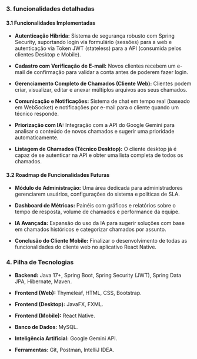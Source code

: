 ### 3. funcionalidades detalhadas

#### 3.1 Funcionalidades Implementadas

* **Autenticação Híbrida:** Sistema de segurança robusto com Spring Security, suportando login via formulário (sessões) para a web e autenticação via Token JWT (stateless) para a API (consumida pelos clientes Desktop e Mobile).

* **Cadastro com Verificação de E-mail:** Novos clientes recebem um e-mail de confirmação para validar a conta antes de poderem fazer login.

* **Gerenciamento Completo de Chamados (Cliente Web):** Clientes podem criar, visualizar, editar e anexar múltiplos arquivos aos seus chamados.

* **Comunicação e Notificações:** Sistema de chat em tempo real (baseado em WebSocket) e notificações por e-mail para o cliente quando um técnico responde.

* **Priorização com IA:** Integração com a API do Google Gemini para analisar o conteúdo de novos chamados e sugerir uma prioridade automaticamente.

* **Listagem de Chamados (Técnico Desktop):** O cliente desktop já é capaz de se autenticar na API e obter uma lista completa de todos os chamados.

#### 3.2 Roadmap de Funcionalidades Futuras

* **Módulo de Administração:** Uma área dedicada para administradores gerenciarem usuários, configurações do sistema e políticas de SLA.

* **Dashboard de Métricas:** Painéis com gráficos e relatórios sobre o tempo de resposta, volume de chamados e performance da equipe.

* **IA Avançada:** Expansão do uso da IA para sugerir soluções com base em chamados históricos e categorizar chamados por assunto.

* **Conclusão do Cliente Mobile:** Finalizar o desenvolvimento de todas as funcionalidades do cliente web no aplicativo React Native.

### 4. Pilha de Tecnologias
* **Backend:** Java 17+, Spring Boot, Spring Security (JWT), Spring Data JPA, Hibernate, Maven.

* **Frontend (Web):** Thymeleaf, HTML, CSS, Bootstrap.

* **Frontend (Desktop):** JavaFX, FXML.

* **Frontend (Mobile):** React Native.

* **Banco de Dados:** MySQL.

* **Inteligência Artificial:** Google Gemini API.

* **Ferramentas:** Git, Postman, IntelliJ IDEA.